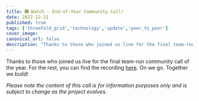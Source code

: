 ```yaml
---
title: 🎆 Watch - End-of-Year Community Call!
date: 2022-12-21
published: true
tags: ['threefold_grid','technology','update','peer_to_peer']
cover_image:
canonical_url: false
description: "Thanks to those who joined us live for the final team-run community call of the year. For the rest, you can find the recording here."
---
```

 
Thanks to those who joined us live for the final team-run community call of the year. For the rest, you can find the recording [here](https://forum.threefold.io/t/end-of-year-2022-community-call-recording/3636). On we go. Together we build!
 
_Please note the content of this call is for information purposes only and is subject to change as the project evolves._
